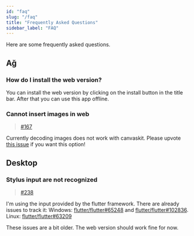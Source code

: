 ```yaml
---
id: "faq"
slug: "/faq"
title: "Frequently Asked Questions"
sidebar_label: "FAQ"
---
```


Here are some frequently asked questions.

## Ağ

### How do I install the web version?

You can install the web version by clicking on the install button in the title bar. After that you can use this app offline.

### Cannot insert images in web

> [#167](https://github.com/LinwoodCloud/Butterfly/issues/167)

Currently decoding images does not work with canvaskit. Please upvote [this issue](https://github.com/flutter/flutter/issues/102683) if you want this option!

## Desktop

### Stylus input are not recognized

> [#238](https://github.com/LinwoodCloud/Butterfly/issues/238)

I'm using the input provided by the flutter framework. There are already issues to track it: Windows: [flutter/flutter#65248](https://github.com/flutter/flutter/issues/65248) and [flutter/flutter#102836](https://github.com/flutter/flutter/issues/102836). Linux: [flutter/flutter#63209](https://github.com/flutter/flutter/issues/63209)

These issues are a bit older. The web version should work fine for now.
